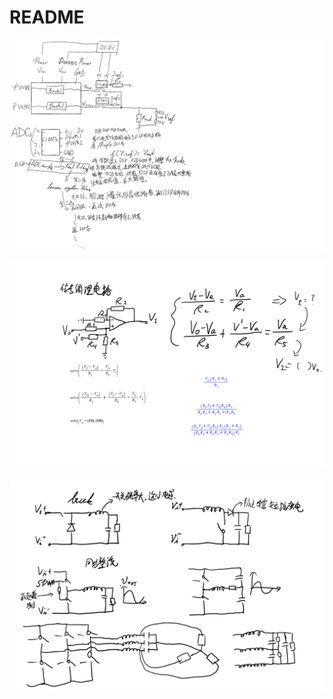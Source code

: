# README

![BUCK_note.png](BUCK_note.png)

![signal_shift_scale_circuit.png](signal_shift_scale_circuit.png)

![circuits.png](circuits.png)
